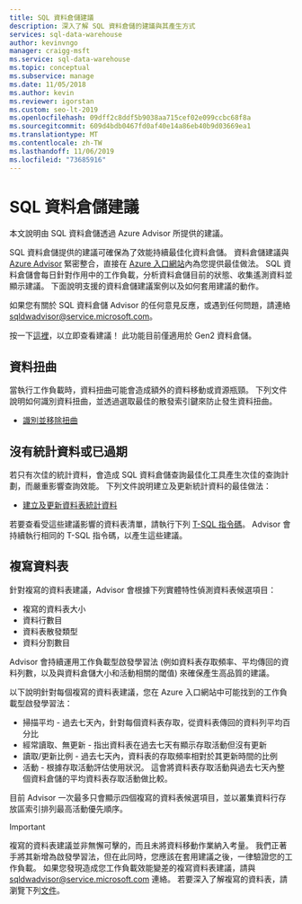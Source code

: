 ```yaml
---
title: SQL 資料倉儲建議
description: 深入了解 SQL 資料倉儲的建議與其產生方式
services: sql-data-warehouse
author: kevinvngo
manager: craigg-msft
ms.service: sql-data-warehouse
ms.topic: conceptual
ms.subservice: manage
ms.date: 11/05/2018
ms.author: kevin
ms.reviewer: igorstan
ms.custom: seo-lt-2019
ms.openlocfilehash: 09dff2c8ddf5b9038aa715cef02e099ccbc68f8a
ms.sourcegitcommit: 609d4bdb0467fd0af40e14a86eb40b9d03669ea1
ms.translationtype: MT
ms.contentlocale: zh-TW
ms.lasthandoff: 11/06/2019
ms.locfileid: "73685916"
---
```

# <a name="sql-data-warehouse-recommendations"></a>SQL 資料倉儲建議

本文說明由 SQL 資料倉儲透過 Azure Advisor 所提供的建議。  

SQL 資料倉儲提供的建議可確保為了效能持續最佳化資料倉儲。 資料倉儲建議與 [Azure Advisor](https://docs.microsoft.com/azure/advisor/advisor-performance-recommendations) 緊密整合，直接在 [Azure 入口網站](https://aka.ms/Azureadvisor)內為您提供最佳做法。 SQL 資料倉儲會每日針對作用中的工作負載，分析資料倉儲目前的狀態、收集遙測資料並顯示建議。 下面說明支援的資料倉儲建議案例以及如何套用建議的動作。

如果您有關於 SQL 資料倉儲 Advisor 的任何意見反應，或遇到任何問題，請連絡 [sqldwadvisor@service.microsoft.com](mailto:sqldwadvisor@service.microsoft.com)。   

按一下[這裡](https://aka.ms/Azureadvisor)，以立即查看建議！ 此功能目前僅適用於 Gen2 資料倉儲。 

## <a name="data-skew"></a>資料扭曲

當執行工作負載時，資料扭曲可能會造成額外的資料移動或資源瓶頸。 下列文件說明如何識別資料扭曲，並透過選取最佳的散發索引鍵來防止發生資料扭曲。

- [識別並移除扭曲](https://docs.microsoft.com/azure/sql-data-warehouse/sql-data-warehouse-tables-distribute#how-to-tell-if-your-distribution-column-is-a-good-choice) 

## <a name="no-or-outdated-statistics"></a>沒有統計資料或已過期

若只有次佳的統計資料，會造成 SQL 資料倉儲查詢最佳化工具產生次佳的查詢計劃，而嚴重影響查詢效能。 下列文件說明建立及更新統計資料的最佳做法：

- [建立及更新資料表統計資料](https://docs.microsoft.com/azure/sql-data-warehouse/sql-data-warehouse-tables-statistics)

若要查看受這些建議影響的資料表清單，請執行下列 [T-SQL 指令碼](https://github.com/Microsoft/sql-data-warehouse-samples/blob/master/samples/sqlops/MonitoringScripts/ImpactedTables)。 Advisor 會持續執行相同的 T-SQL 指令碼，以產生這些建議。

## <a name="replicate-tables"></a>複寫資料表

針對複寫的資料表建議，Advisor 會根據下列實體特性偵測資料表候選項目：

- 複寫的資料表大小
- 資料行數目
- 資料表散發類型
- 資料分割數目

Advisor 會持續運用工作負載型啟發學習法 (例如資料表存取頻率、平均傳回的資料列數，以及與資料倉儲大小和活動相關的閾值) 來確保產生高品質的建議。 

以下說明針對每個複寫的資料表建議，您在 Azure 入口網站中可能找到的工作負載型啟發學習法：

- 掃描平均 - 過去七天內，針對每個資料表存取，從資料表傳回的資料列平均百分比
- 經常讀取、無更新 - 指出資料表在過去七天有顯示存取活動但沒有更新
- 讀取/更新比例 - 過去七天內，資料表的存取頻率相對於其更新時間的比例
- 活動 - 根據存取活動評估使用狀況。 這會將資料表存取活動與過去七天內整個資料倉儲的平均資料表存取活動做比較。 

目前 Advisor 一次最多只會顯示四個複寫的資料表候選項目，並以叢集資料行存放區索引排列最高活動優先順序。

> [!IMPORTANT]
> 複寫的資料表建議並非無懈可擊的，而且未將資料移動作業納入考量。 我們正著手將其新增為啟發學習法，但在此同時，您應該在套用建議之後，一律驗證您的工作負載。 如果您發現造成您工作負載效能變差的複寫資料表建議，請與 sqldwadvisor@service.microsoft.com 連絡。 若要深入了解複寫的資料表，請瀏覽下列[文件](https://docs.microsoft.com/azure/sql-data-warehouse/design-guidance-for-replicated-tables#what-is-a-replicated-table)。
